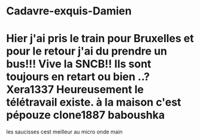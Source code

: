 # Cadavre-exquis-Damien

Hier j'ai pris le train pour Bruxelles et pour le retour j'ai du prendre un bus!!! Vive la SNCB!!
Ils sont toujours en retart ou bien ..?
Xera1337
Heureusement le télétravail existe.
à la maison c'est pépouze
 clone1887
baboushka
=======
les saucisses cest meilleur au micro onde
main
